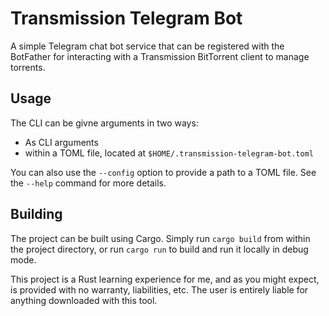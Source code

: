 Transmission Telegram Bot
=========================

A simple Telegram chat bot service that can be registered with the BotFather
for interacting with a Transmission BitTorrent client to manage torrents.

## Usage

The CLI can be givne arguments in two ways:

* As CLI arguments
* within a TOML file, located at `$HOME/.transmission-telegram-bot.toml`

You can also use the `--config` option to provide a path to a TOML file. See the
`--help` command for more details.

## Building

The project can be built using Cargo. Simply run `cargo build` from within the
project directory, or run `cargo run` to build and run it locally in debug
mode.

This project is a Rust learning experience for me, and as you might expect, is
provided with no warranty, liabilities, etc. The user is entirely liable for
anything downloaded with this tool.